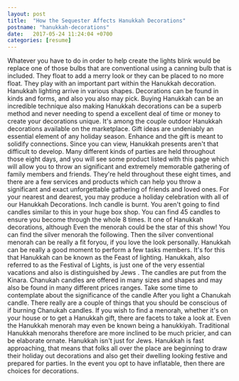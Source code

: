 ```yaml
---
layout: post
title:  "How the Sequester Affects Hanukkah Decorations"
postname: "hanukkah-decorations"
date:   2017-05-24 11:24:04 +0700
categories: [resume]
---
```

Whatever you have to do in order to help create the lights blink would be replace one of those bulbs that are conventional using a canning bulb that is included. They float to add a merry look or they can be placed to no more float. They play with an important part within the Hanukkah decoration. Hanukkah lighting arrive in various shapes. Decorations can be found in kinds and forms, and also you also may pick. Buying Hanukkah can be an incredible technique also making Hanukkah decorations can be a superb method and never needing to spend a excellent deal of time or money to create your decorations unique. It's among the couple outdoor Hanukkah decorations available on the marketplace. Gift ideas are undeniably an essential element of any holiday season. Enhance and the gift is meant to solidify connections. Since you can view, Hanukkah presents aren't that difficult to develop. Many different kinds of parties are held throughout those eight days, and you will see some product listed with this page which will allow you to throw an significant and extremely memorable gathering of family members and friends. They're held throughout these eight times, and there are a few services and products which can help you throw a significant and exact unforgettable gathering of friends and loved ones. For your nearest and dearest, you may produce a holiday celebration with all of our Hanukkah Decorations. Inch candle is burnt. You aren't going to find candles similar to this in your huge box shop. You can find 45 candles to ensure you become through the whole 8 times. It one of Hanukkah decorations, although Even the menorah could be the star of this show! You can find the silver menorah the following. Then the silver conventional menorah can be really a fit foryou, if you love the look personally. Hanukkah can be really a good moment to perform a few tasks members. It's for this that Hanukkah can be known as the Feast of lighting. Hanukkah, also referred to as the Festival of Lights, is just one of the very essential vacations and also is distinguished by Jews . The candles are put from the Kinara. Chanukah candles are offered in many sizes and shapes and may also be found in many different prices ranges. Take some time to contemplate about the significance of the candle After you light a Chanukah candle. There really are a couple of things that you should be conscious of if burning Chanukah candles. If you wish to find a menorah, whether it's on your house or to get a Hanukkah gift, there are facets to take a look at. Even the Hanukkah menorah may even be known being a hanukkiyah. Traditional Hanukkah menorahs therefore are more inclined to be much pricier, and can be elaborate ornate. Hanukkah isn't just for Jews. Hanukkah is fast approaching, that means that folks all over the place are beginning to draw their holiday out decorations and also get their dwelling looking festive and prepared for parties. In the event you opt to have inflatable, then there are choices for decorations.
